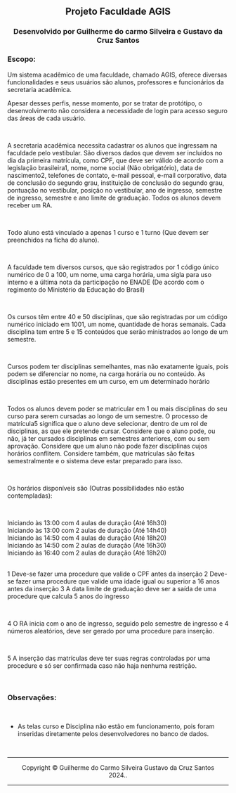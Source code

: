 <section align="center">
<h2><a name="About_labBdAvaliacao01"></a>Projeto Faculdade AGIS</h2><a name="About_labBdAvaliacao01"></a>
<h3>Desenvolvido por Guilherme do carmo Silveira e Gustavo da Cruz Santos </h3></section>
      </div>
	  <div>
		<h3>Escopo:</h3>
		<p>Um sistema acadêmico de uma faculdade, chamado AGIS, oferece diversas funcionalidades e 
seus usuários são alunos, professores e funcionários da secretaria acadêmica.

<br>

Apesar desses perfis, nesse momento, por se tratar de protótipo, o desenvolvimento não 
considera a necessidade de login para acesso seguro das áreas de cada usuário.

<br>

A secretaria acadêmica necessita cadastrar os alunos que ingressam na faculdade pelo 
vestibular. São diversos dados que devem ser incluídos no dia da primeira matrícula, como CPF, 
que deve ser válido de acordo com a legislação brasileira1, nome, nome social (Não 
obrigatório), data de nascimento2, telefones de contato, e-mail pessoal, e-mail corporativo, 
data de conclusão do segundo grau, instituição de conclusão do segundo grau, pontuação no 
vestibular, posição no vestibular, ano de ingresso, semestre de ingresso, semestre e ano limite 
de graduação. Todos os alunos devem receber um RA.

<br>

Todo aluno está vinculado a apenas 1 curso e 1 turno (Que devem ser preenchidos na ficha do 
aluno). 

<br>

A faculdade tem diversos cursos, que são registrados por 1 código único numérico de 0 a 100, 
um nome, uma carga horária, uma sigla para uso interno e a última nota da participação no 
ENADE (De acordo com o regimento do Ministério da Educação do Brasil)

<br>

Os cursos têm entre 40 e 50 disciplinas, que são registradas por um código numérico iniciado 
em 1001, um nome, quantidade de horas semanais. Cada disciplina tem entre 5 e 15 conteúdos 
que serão ministrados ao longo de um semestre. 

<br>

Cursos podem ter disciplinas semelhantes, mas não exatamente iguais, pois podem se 
diferenciar no nome, na carga horária ou no conteúdo. As disciplinas estão presentes em um 
curso, em um determinado horário

<br>

Todos os alunos devem poder se matricular em 1 ou mais disciplinas do seu curso para serem 
cursadas ao longo de um semestre. O processo de matrícula5 significa que o aluno deve 
selecionar, dentro de um rol de disciplinas, as que ele pretende cursar. Considere que o aluno 
pode, ou não, já ter cursados disciplinas em semestres anteriores, com ou sem aprovação. 
Considere que um aluno não pode fazer disciplinas cujos horários conflitem. Considere 
também, que matriculas são feitas semestralmente e o sistema deve estar preparado para isso.

<br>

Os horários disponíveis são (Outras possibilidades não estão contempladas):

<br>

Iniciando às 13:00 com 4 aulas de duração (Até 16h30)<br>
Iniciando às 13:00 com 2 aulas de duração (Até 14h40)<br>
Iniciando às 14:50 com 4 aulas de duração (Até 18h20)<br>
Iniciando às 14:50 com 2 aulas de duração (Até 16h30)<br>
Iniciando às 16:40 com 2 aulas de duração (Até 18h20)<br><br>

1 Deve-se fazer uma procedure que valide o CPF antes da inserção 2 Deve-se fazer uma procedure que valide uma idade igual
ou superior a 16 anos antes da inserção 3 A data limite de graduação deve ser a saída de uma procedure que calcula 5 anos do ingresso

<br>

4 O RA inicia com o ano de ingresso, seguido pelo semestre de ingresso e 4 números aleatórios, deve 
ser gerado por uma procedure para inserção.

<br>

5 A inserção das matrículas deve ter suas regras controladas por uma procedure e só ser confirmada 
caso não haja nenhuma restrição.

<br>

<h3>Observações:</h3>

<br>

- As telas curso e Disciplina não estão em funcionamento, pois foram inseridas diretamente pelos desenvolvedores no banco de dados.

</p>
<br>
	  </div>
    </div>
    <div class="clear">
      <hr/>
    </div>
    <div id="footer">
      <div class="xright" align="center">
        Copyright &#169;      Guilherme do Carmo Silveira Gustavo da Cruz Santos <br> 2024..      </div>
      <div class="clear">
        <hr/>
      </div>
    </div>
  </body>
</html>
